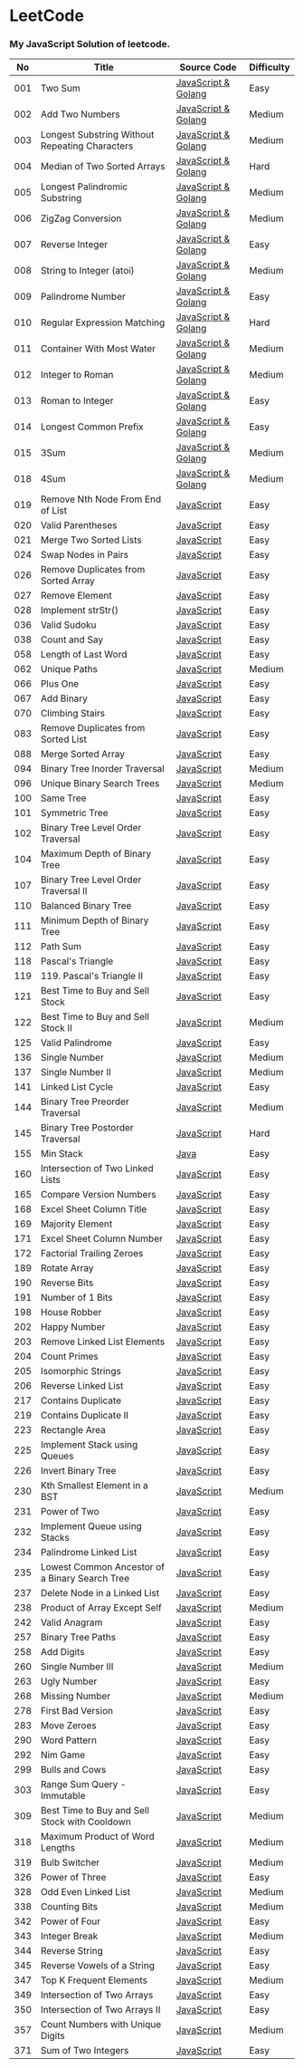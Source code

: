 # LeetCode
### My JavaScript Solution of leetcode.


| No | Title | Source Code | Difficulty |
|----| ----- | -------- | ---------- |
|001|Two Sum|[JavaScript & Golang](https://github.com/zj972/leetcode/tree/master/code/001.%20Two%20Sum)|Easy|
|002|Add Two Numbers|[JavaScript & Golang](https://github.com/zj972/leetcode/tree/master/code/002.%20Add%20Two%20Numbers)|Medium|
|003|Longest Substring Without Repeating Characters|[JavaScript & Golang](https://github.com/zj972/leetcode/tree/master/code/003.%20Longest%20Substring%20Without%20Repeating%20Characters)|Medium|
|004|Median of Two Sorted Arrays|[JavaScript & Golang](https://github.com/zj972/leetcode/tree/master/code/004.%20Median%20of%20Two%20Sorted%20Arrays)|Hard|
|005|Longest Palindromic Substring|[JavaScript & Golang](https://github.com/zj972/leetcode/tree/master/code/005.%20Longest%20Palindromic%20Substring)|Medium|
|006|ZigZag Conversion|[JavaScript & Golang](https://github.com/zj972/leetcode/tree/master/code/006.%20ZigZag%20Conversion)|Medium|
|007|Reverse Integer|[JavaScript & Golang](https://github.com/zj972/leetcode/tree/master/code/007.%20Reverse%20Integer)|Easy|
|008|String to Integer (atoi)|[JavaScript & Golang](https://github.com/zj972/leetcode/tree/master/code/008.%20String%20to%20Integer%20(atoi))|Medium|
|009|Palindrome Number|[JavaScript & Golang](https://github.com/zj972/leetcode/tree/master/code/009.%20Palindrome%20Number)|Easy|
|010|Regular Expression Matching|[JavaScript & Golang](https://github.com/zj972/leetcode/tree/master/code/010.%20Regular%20Expression%20Matching)|Hard|
|011|Container With Most Water|[JavaScript & Golang](https://github.com/zj972/leetcode/tree/master/code/011.%20Container%20With%20Most%20Water)|Medium|
|012|Integer to Roman|[JavaScript & Golang](https://github.com/zj972/leetcode/tree/master/code/012.%20Integer%20to%20Roman)|Medium|
|013|Roman to Integer|[JavaScript & Golang](https://github.com/zj972/leetcode/tree/master/code/013.%20Roman%20to%20Integer)|Easy|
|014|Longest Common Prefix|[JavaScript & Golang](https://github.com/zj972/leetcode/tree/master/code/014.%20Longest%20Common%20Prefix)|Easy|
|015|3Sum|[JavaScript & Golang](https://github.com/zj972/leetcode/tree/master/code/015.%203Sum)|Medium|
|018|4Sum|[JavaScript & Golang](https://github.com/zj972/leetcode/tree/master/code/018.%204Sum)|Medium|
|019|Remove Nth Node From End of List|[JavaScript](https://github.com/zj972/leetcode/tree/master/code/019.%20Remove%20Nth%20Node%20From%20End%20of%20List)|Easy|
|020|Valid Parentheses|[JavaScript](https://github.com/zj972/leetcode/tree/master/code/020.%20Valid%20Parentheses)|Easy|
|021|Merge Two Sorted Lists|[JavaScript](https://github.com/zj972/leetcode/tree/master/code/021.%20Merge%20Two%20Sorted%20Lists)|Easy|
|024|Swap Nodes in Pairs|[JavaScript](https://github.com/zj972/leetcode/tree/master/code/024.%20Swap%20Nodes%20in%20Pairs)|Easy|
|026|Remove Duplicates from Sorted Array|[JavaScript](https://github.com/zj972/leetcode/tree/master/code/026.%20Remove%20Duplicates%20from%20Sorted%20Array)|Easy|
|027|Remove Element|[JavaScript](https://github.com/zj972/leetcode/tree/master/code/027.%20Remove%20Element)|Easy|
|028|Implement strStr()|[JavaScript](https://github.com/zj972/leetcode/tree/master/code/028.%20Implement%20strStr())|Easy|
|036|Valid Sudoku|[JavaScript](https://github.com/zj972/leetcode/tree/master/code/036.%20Valid%20Sudoku)|Easy|
|038|Count and Say|[JavaScript](https://github.com/zj972/leetcode/tree/master/code/038.%20Count%20and%20Say)|Easy|
|058|Length of Last Word|[JavaScript](https://github.com/zj972/leetcode/tree/master/code/058.%20Length%20of%20Last%20Word)|Easy|
|062|Unique Paths|[JavaScript](https://github.com/zj972/leetcode/tree/master/code/062.%20Unique%20Paths)|Medium|
|066|Plus One|[JavaScript](https://github.com/zj972/leetcode/tree/master/code/066.%20Plus%20One)|Easy|
|067|Add Binary|[JavaScript](https://github.com/zj972/leetcode/tree/master/code/067.%20Add%20Binary)|Easy|
|070|Climbing Stairs|[JavaScript](https://github.com/zj972/leetcode/tree/master/code/070.%20Climbing%20Stairs)|Easy|
|083|Remove Duplicates from Sorted List|[JavaScript](https://github.com/zj972/leetcode/tree/master/code/083.%20Remove%20Duplicates%20from%20Sorted%20List)|Easy|
|088|Merge Sorted Array|[JavaScript](https://github.com/zj972/leetcode/tree/master/code/088.%20Merge%20Sorted%20Array)|Easy|
|094|Binary Tree Inorder Traversal|[JavaScript](https://github.com/zj972/leetcode/tree/master/code/094.%20Binary%20Tree%20Inorder%20Traversal)|Medium|
|096|Unique Binary Search Trees|[JavaScript](https://github.com/zj972/leetcode/tree/master/code/096.%20Unique%20Binary%20Search%20Trees)|Medium|
|100|Same Tree|[JavaScript](https://github.com/zj972/leetcode/tree/master/code/100.%20Same%20Tree)|Easy|
|101|Symmetric Tree|[JavaScript](https://github.com/zj972/leetcode/tree/master/code/101.%20Symmetric%20Tree)|Easy|
|102|Binary Tree Level Order Traversal|[JavaScript](https://github.com/zj972/leetcode/tree/master/code/102.%20Binary%20Tree%20Level%20Order%20Traversal)|Easy|
|104|Maximum Depth of Binary Tree|[JavaScript](https://github.com/zj972/leetcode/tree/master/code/104.%20Maximum%20Depth%20of%20Binary%20Tree)|Easy|
|107|Binary Tree Level Order Traversal II|[JavaScript](https://github.com/zj972/leetcode/tree/master/code/107.%20Binary%20Tree%20Level%20Order%20Traversal%20II)|Easy|
|110|Balanced Binary Tree|[JavaScript](https://github.com/zj972/leetcode/tree/master/code/110.%20Balanced%20Binary%20Tree)|Easy|
|111|Minimum Depth of Binary Tree|[JavaScript](https://github.com/zj972/leetcode/tree/master/code/111.%20Minimum%20Depth%20of%20Binary%20Tree)|Easy|
|112|Path Sum|[JavaScript](https://github.com/zj972/leetcode/tree/master/code/112.%20Path%20Sum)|Easy|
|118|Pascal's Triangle|[JavaScript](https://github.com/zj972/leetcode/tree/master/code/118.%20Pascal's%20Triangle)|Easy|
|119|119. Pascal's Triangle II|[JavaScript](https://github.com/zj972/leetcode/tree/master/code/119.%20Pascal's%20Triangle%20II)|Easy|
|121|Best Time to Buy and Sell Stock|[JavaScript](https://github.com/zj972/leetcode/tree/master/code/121.%20Best%20Time%20to%20Buy%20and%20Sell%20Stock)|Easy|
|122|Best Time to Buy and Sell Stock II|[JavaScript](https://github.com/zj972/leetcode/tree/master/code/122.%20Best%20Time%20to%20Buy%20and%20Sell%20Stock%20II)|Medium|
|125|Valid Palindrome|[JavaScript](https://github.com/zj972/leetcode/tree/master/code/125.%20Valid%20Palindrome)|Easy|
|136|Single Number|[JavaScript](https://github.com/zj972/leetcode/tree/master/code/136.%20Single%20Number)|Medium|
|137|Single Number II|[JavaScript](https://github.com/zj972/leetcode/tree/master/code/137.%20Single%20Number%20II)|Medium|
|141|Linked List Cycle|[JavaScript](https://github.com/zj972/leetcode/tree/master/code/141.%20Linked%20List%20Cycle)|Easy|
|144|Binary Tree Preorder Traversal|[JavaScript](https://github.com/zj972/leetcode/tree/master/code/144.%20Binary%20Tree%20Preorder%20Traversal)|Medium|
|145|Binary Tree Postorder Traversal|[JavaScript](https://github.com/zj972/leetcode/tree/master/code/145.%20Binary%20Tree%20Postorder%20Traversal)|Hard|
|155|Min Stack|[Java](https://github.com/zj972/leetcode/tree/master/code/155.%20Min%20Stack)|Easy|
|160|Intersection of Two Linked Lists|[JavaScript](https://github.com/zj972/leetcode/tree/master/code/160.%20Intersection%20of%20Two%20Linked%20Lists)|Easy|
|165|Compare Version Numbers|[JavaScript](https://github.com/zj972/leetcode/tree/master/code/165.%20Compare%20Version%20Numbers)|Easy|
|168|Excel Sheet Column Title|[JavaScript](https://github.com/zj972/leetcode/tree/master/code/168.%20Excel%20Sheet%20Column%20Title)|Easy|
|169|Majority Element|[JavaScript](https://github.com/zj972/leetcode/tree/master/code/169.%20Majority%20Element)|Easy|
|171|Excel Sheet Column Number|[JavaScript](https://github.com/zj972/leetcode/tree/master/code/171.%20Excel%20Sheet%20Column%20Number)|Easy|
|172|Factorial Trailing Zeroes|[JavaScript](https://github.com/zj972/leetcode/tree/master/code/172.%20Factorial%20Trailing%20Zeroes)|Easy|
|189|Rotate Array|[JavaScript](https://github.com/zj972/leetcode/tree/master/code/189.%20Rotate%20Array)|Easy|
|190|Reverse Bits|[JavaScript](https://github.com/zj972/leetcode/tree/master/code/190.%20Reverse%20Bits)|Easy|
|191|Number of 1 Bits|[JavaScript](https://github.com/zj972/leetcode/tree/master/code/191.%20Number%20of%201%20Bits)|Easy|
|198|House Robber|[JavaScript](https://github.com/zj972/leetcode/tree/master/code/198.%20House%20Robber)|Easy|
|202|Happy Number|[JavaScript](https://github.com/zj972/leetcode/tree/master/code/202.%20Happy%20Number)|Easy|
|203|Remove Linked List Elements|[JavaScript](https://github.com/zj972/leetcode/tree/master/code/203.%20Remove%20Linked%20List%20Elements)|Easy|
|204|Count Primes|[JavaScript](https://github.com/zj972/leetcode/tree/master/code/204.%20Count%20Primes)|Easy|
|205|Isomorphic Strings|[JavaScript](https://github.com/zj972/leetcode/tree/master/code/205.%20Isomorphic%20Strings)|Easy|
|206|Reverse Linked List|[JavaScript](https://github.com/zj972/leetcode/tree/master/code/206.%20Reverse%20Linked%20List)|Easy|
|217|Contains Duplicate|[JavaScript](https://github.com/zj972/leetcode/tree/master/code/217.%20Contains%20Duplicate)|Easy|
|219|Contains Duplicate II|[JavaScript](https://github.com/zj972/leetcode/tree/master/code/219.%20Contains%20Duplicate%20II)|Easy|
|223|Rectangle Area|[JavaScript](https://github.com/zj972/leetcode/tree/master/code/223.%20Rectangle%20Area)|Easy|
|225|Implement Stack using Queues|[JavaScript](https://github.com/zj972/leetcode/tree/master/code/225.%20Implement%20Stack%20using%20Queues)|Easy|
|226|Invert Binary Tree|[JavaScript](https://github.com/zj972/leetcode/tree/master/code/226.%20Invert%20Binary%20Tree)|Easy|
|230|Kth Smallest Element in a BST|[JavaScript](https://github.com/zj972/leetcode/tree/master/code/230.%20Kth%20Smallest%20Element%20in%20a%20BST)|Medium|
|231|Power of Two|[JavaScript](https://github.com/zj972/leetcode/tree/master/code/231.%20Power%20of%20Two)|Easy|
|232|Implement Queue using Stacks|[JavaScript](https://github.com/zj972/leetcode/tree/master/code/232.%20Implement%20Queue%20using%20Stacks)|Easy|
|234|Palindrome Linked List|[JavaScript](https://github.com/zj972/leetcode/tree/master/code/234.%20Palindrome%20Linked%20List)|Easy|
|235|Lowest Common Ancestor of a Binary Search Tree|[JavaScript](https://github.com/zj972/leetcode/tree/master/code/235.%20Lowest%20Common%20Ancestor%20of%20a%20Binary%20Search%20Tree)|Easy|
|237|Delete Node in a Linked List|[JavaScript](https://github.com/zj972/leetcode/tree/master/code/237.%20Delete%20Node%20in%20a%20Linked%20List)|Easy|
|238|Product of Array Except Self|[JavaScript](https://github.com/zj972/leetcode/tree/master/code/238.%20Product%20of%20Array%20Except%20Self)|Medium|
|242|Valid Anagram|[JavaScript](https://github.com/zj972/leetcode/tree/master/code/242.%20Valid%20Anagram)|Easy|
|257|Binary Tree Paths|[JavaScript](https://github.com/zj972/leetcode/tree/master/code/257.%20Binary%20Tree%20Paths)|Easy|
|258|Add Digits|[JavaScript](https://github.com/zj972/leetcode/tree/master/code/258.%20Add%20Digits)|Easy|
|260|Single Number III|[JavaScript](https://github.com/zj972/leetcode/tree/master/code/260.%20Single%20Number%20III)|Medium|
|263|Ugly Number|[JavaScript](https://github.com/zj972/leetcode/tree/master/code/263.%20Ugly%20Number)|Easy|
|268|Missing Number|[JavaScript](https://github.com/zj972/leetcode/tree/master/code/268.%20Missing%20Number)|Medium|
|278|First Bad Version|[JavaScript](https://github.com/zj972/leetcode/tree/master/code/278.%20First%20Bad%20Version)|Easy|
|283|Move Zeroes|[JavaScript](https://github.com/zj972/leetcode/tree/master/code/283.%20Move%20Zeroes)|Easy|
|290|Word Pattern|[JavaScript](https://github.com/zj972/leetcode/tree/master/code/290.%20Word%20Pattern)|Easy|
|292|Nim Game|[JavaScript](https://github.com/zj972/leetcode/tree/master/code/292.%20Nim%20Game)|Easy|
|299|Bulls and Cows|[JavaScript](https://github.com/zj972/leetcode/tree/master/code/299.%20Bulls%20and%20Cows)|Easy|
|303|Range Sum Query - Immutable|[JavaScript](https://github.com/zj972/leetcode/tree/master/code/303.%20Range%20Sum%20Query%20-%20Immutable)|Easy|
|309|Best Time to Buy and Sell Stock with Cooldown|[JavaScript](https://github.com/zj972/leetcode/tree/master/code/309.%20Best%20Time%20to%20Buy%20and%20Sell%20Stock%20with%20Cooldown)|Medium|
|318|Maximum Product of Word Lengths|[JavaScript](https://github.com/zj972/leetcode/tree/master/code/318.%20Maximum%20Product%20of%20Word%20Lengths)|Medium|
|319|Bulb Switcher|[JavaScript](https://github.com/zj972/leetcode/tree/master/code/319.%20Bulb%20Switcher)|Medium|
|326|Power of Three|[JavaScript](https://github.com/zj972/leetcode/tree/master/code/326.%20Power%20of%20Three)|Easy|
|328|Odd Even Linked List|[JavaScript](https://github.com/zj972/leetcode/tree/master/code/328.%20Odd%20Even%20Linked%20List)|Medium|
|338|Counting Bits|[JavaScript](https://github.com/zj972/leetcode/tree/master/code/338.%20Counting%20Bits)|Medium|
|342|Power of Four|[JavaScript](https://github.com/zj972/leetcode/tree/master/code/342.%20Power%20of%20Four)|Easy|
|343|Integer Break|[JavaScript](https://github.com/zj972/leetcode/tree/master/code/343.%20Integer%20Break)|Medium|
|344|Reverse String|[JavaScript](https://github.com/zj972/leetcode/tree/master/code/344.%20Reverse%20String)|Easy|
|345|Reverse Vowels of a String|[JavaScript](https://github.com/zj972/leetcode/tree/master/code/345.%20Reverse%20Vowels%20of%20a%20String)|Easy|
|347|Top K Frequent Elements|[JavaScript](https://github.com/zj972/leetcode/tree/master/code/347.%20Top%20K%20Frequent%20Elements)|Medium|
|349|Intersection of Two Arrays|[JavaScript](https://github.com/zj972/leetcode/tree/master/code/349.%20Intersection%20of%20Two%20Arrays)|Easy|
|350|Intersection of Two Arrays II|[JavaScript](https://github.com/zj972/leetcode/tree/master/code/350.%20Intersection%20of%20Two%20Arrays%20II)|Easy|
|357|Count Numbers with Unique Digits|[JavaScript](https://github.com/zj972/leetcode/tree/master/code/357.%20Count%20Numbers%20with%20Unique%20Digits)|Medium|
|371|Sum of Two Integers|[JavaScript](https://github.com/zj972/leetcode/tree/master/code/371.%20Sum%20of%20Two%20Integers)|Easy|
